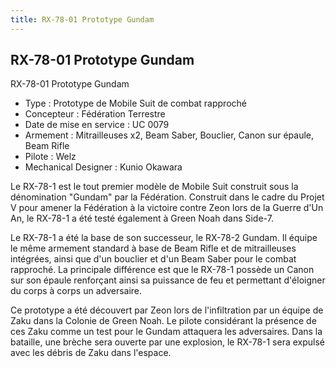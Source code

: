 ```yaml
---
title: RX-78-01 Prototype Gundam
---
```


RX-78-01 Prototype Gundam
-------------------------


RX-78-01 Prototype Gundam   
  
- Type : Prototype de Mobile Suit de combat rapproché  
- Concepteur : Fédération Terrestre  
- Date de mise en service : UC 0079  
- Armement : Mitrailleuses x2, Beam Saber, Bouclier, Canon sur épaule, Beam Rifle  
- Pilote : Welz  
- Mechanical Designer : Kunio Okawara


Le RX-78-1 est le tout premier modèle de Mobile Suit construit sous la dénomination "Gundam" par la Fédération. Construit dans le cadre du Projet V pour amener la Fédération à la victoire contre Zeon lors de la Guerre d'Un An, le RX-78-1 a été testé également à Green Noah dans Side-7.


Le RX-78-1 a été la base de son successeur, le RX-78-2 Gundam. Il équipe le même armement standard à base de Beam Rifle et de mitrailleuses intégrées, ainsi que d'un bouclier et d'un Beam Saber pour le combat rapproché. La principale différence est que le RX-78-1 possède un Canon sur son épaule renforçant ainsi sa puissance de feu et permettant d'éloigner du corps à corps un adversaire.


Ce prototype a été découvert par Zeon lors de l'infiltration par un équipe de Zaku dans la Colonie de Green Noah. Le pilote considérant la présence de ces Zaku comme un test pour le Gundam attaquera les adversaires. Dans la bataille, une brèche sera ouverte par une explosion, le RX-78-1 sera expulsé avec les débris de Zaku dans l'espace.

